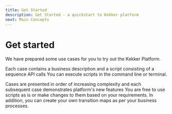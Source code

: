 ```yaml
---
title: Get Started
description: Get Started - a quickstart to Kekker platform
next: Main Concepts
---
```


# Get started

We have prepared some use cases for you to try out the Kekker Platform.

Each case contains a business description and a script consisting of a sequence API calls
You can execute scripts in the command line or terminal. 

Cases are presented in order of increasing complexity and each subsequent case demonstrates platform's new features
You are free to use scripts as is or make changes to them based on your requirements. In addition, you can create your own transition maps as per your business processes.
